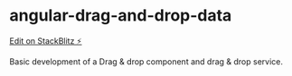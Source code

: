 # angular-drag-and-drop-data

[Edit on StackBlitz ⚡️](https://stackblitz.com/edit/angular-drag-and-drop-data)

Basic development of a Drag & drop component and drag & drop service.